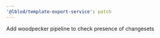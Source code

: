 ```yaml
---
'@lblod/template-export-service': patch
---
```


Add woodpecker pipeline to check presence of changesets
